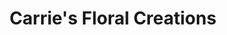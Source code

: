 ---
title: "Carrie's Floral Creations"
url: /farmersville/carries-floral-creations/
shop: Blumen
---